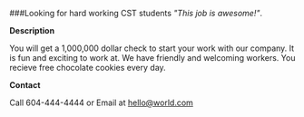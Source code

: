 ###Looking for hard working CST students *"This job is awesome!"*.

**Description**

You will get a 1,000,000 dollar check to start your work
    with our company. It is fun and exciting to work at. We have
    friendly and welcoming workers. You recieve free chocolate
    cookies every day.

**Contact**

Call 604-444-4444 or Email at hello@world.com